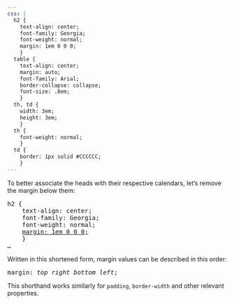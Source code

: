 ```yaml
---
css: |
  h2 {
    text-align: center;
    font-family: Georgia;
    font-weight: normal;
    margin: 1em 0 0 0;
    }
  table {
    text-align: center;
    margin: auto;
    font-family: Arial;
    border-collapse: collapse;
    font-size: .8em;
    }
  th, td {
    width: 3em;
    height: 3em;
    }
  th {
    font-weight: normal;
    }
  td {
    border: 1px solid #CCCCCC;
    }
---
```


<p>To better associate the heads with their respective calendars, let&rsquo;s remove the margin below them:</p>

<pre>
h2 {
	text-align: center;
	font-family: Georgia;
	font-weight: normal;
	<ins>margin: 1em 0 0 0;</ins>
	}
&hellip;
</pre>

<p>Written in this shortened form, margin values can be described in this order:</p>

<pre>
margin: <i>top right bottom left</i>;
</pre>

<p>This shorthand works similarly for <code>padding</code>, <code>border-width</code> and other relevant properties.</p>

